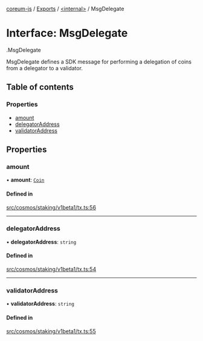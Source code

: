 [coreum-js](../README.md) / [Exports](../modules.md) / [<internal\>](../modules/internal_.md) / MsgDelegate

# Interface: MsgDelegate

[<internal>](../modules/internal_.md).MsgDelegate

MsgDelegate defines a SDK message for performing a delegation of coins
from a delegator to a validator.

## Table of contents

### Properties

- [amount](internal_.MsgDelegate-1.md#amount)
- [delegatorAddress](internal_.MsgDelegate-1.md#delegatoraddress)
- [validatorAddress](internal_.MsgDelegate-1.md#validatoraddress)

## Properties

### amount

• **amount**: [`Coin`](../modules/internal_.md#coin)

#### Defined in

[src/cosmos/staking/v1beta1/tx.ts:56](https://github.com/PyramydLabs/coreum-js/blob/37d165f/src/cosmos/staking/v1beta1/tx.ts#L56)

___

### delegatorAddress

• **delegatorAddress**: `string`

#### Defined in

[src/cosmos/staking/v1beta1/tx.ts:54](https://github.com/PyramydLabs/coreum-js/blob/37d165f/src/cosmos/staking/v1beta1/tx.ts#L54)

___

### validatorAddress

• **validatorAddress**: `string`

#### Defined in

[src/cosmos/staking/v1beta1/tx.ts:55](https://github.com/PyramydLabs/coreum-js/blob/37d165f/src/cosmos/staking/v1beta1/tx.ts#L55)
